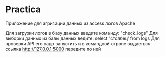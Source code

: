 <H1>Practica</H1>
Приложение для агригации данных из access логов Apache

Для загрузки логов в базу данных введите команду: "check_logs"
Для выборки данных из базы данных ведите: select 'столбец' from logs 
Для проверки API его надо запустить и в командной строне выдаеться ссылка http://127.0.0.1:5000 передите по ней
